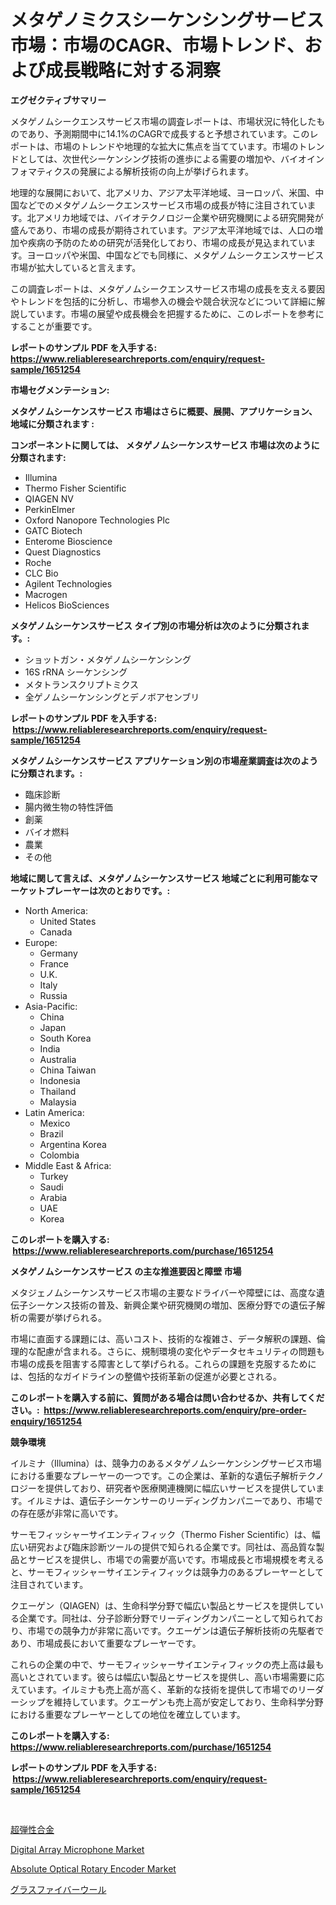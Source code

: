 <p><h1>メタゲノミクスシーケンシングサービス市場：市場のCAGR、市場トレンド、および成長戦略に対する洞察</h1></p><p><strong>エグゼクティブサマリー</strong></p>
<p><p>メタゲノムシークエンスサービス市場の調査レポートは、市場状況に特化したものであり、予測期間中に14.1%のCAGRで成長すると予想されています。このレポートは、市場のトレンドや地理的な拡大に焦点を当てています。市場のトレンドとしては、次世代シーケンシング技術の進歩による需要の増加や、バイオインフォマティクスの発展による解析技術の向上が挙げられます。</p><p>地理的な展開において、北アメリカ、アジア太平洋地域、ヨーロッパ、米国、中国などでのメタゲノムシークエンスサービス市場の成長が特に注目されています。北アメリカ地域では、バイオテクノロジー企業や研究機関による研究開発が盛んであり、市場の成長が期待されています。アジア太平洋地域では、人口の増加や疾病の予防のための研究が活発化しており、市場の成長が見込まれています。ヨーロッパや米国、中国などでも同様に、メタゲノムシークエンスサービス市場が拡大していると言えます。</p><p>この調査レポートは、メタゲノムシークエンスサービス市場の成長を支える要因やトレンドを包括的に分析し、市場参入の機会や競合状況などについて詳細に解説しています。市場の展望や成長機会を把握するために、このレポートを参考にすることが重要です。</p></p>
<p><strong>レポートのサンプル PDF を入手する: <a href="https://www.reliableresearchreports.com/enquiry/request-sample/1651254">https://www.reliableresearchreports.com/enquiry/request-sample/1651254</a></strong></p>
<p><strong>市場セグメンテーション:</strong></p>
<p><strong> メタゲノムシーケンスサービス 市場はさらに概要、展開、アプリケーション、地域に分類されます :</strong></p>
<p><strong>コンポーネントに関しては、 メタゲノムシーケンスサービス 市場は次のように分類されます: &nbsp;</strong></p>
<p><ul><li>Illumina</li><li>Thermo Fisher Scientific</li><li>QIAGEN NV</li><li>PerkinElmer</li><li>Oxford Nanopore Technologies Plc</li><li>GATC Biotech</li><li>Enterome Bioscience</li><li>Quest Diagnostics</li><li>Roche</li><li>CLC Bio</li><li>Agilent Technologies</li><li>Macrogen</li><li>Helicos BioSciences</li></ul></p>
<p><strong> メタゲノムシーケンスサービス タイプ別の市場分析は次のように分類されます。:</strong></p>
<p><ul><li>ショットガン・メタゲノムシーケンシング</li><li>16S rRNA シーケンシング</li><li>メタトランスクリプトミクス</li><li>全ゲノムシーケンシングとデノボアセンブリ</li></ul></p>
<p><strong>レポートのサンプル PDF を入手する: &nbsp;<a href="https://www.reliableresearchreports.com/enquiry/request-sample/1651254">https://www.reliableresearchreports.com/enquiry/request-sample/1651254</a></strong></p>
<p><strong> メタゲノムシーケンスサービス アプリケーション別の市場産業調査は次のように分類されます。:</strong></p>
<p><ul><li>臨床診断</li><li>腸内微生物の特性評価</li><li>創薬</li><li>バイオ燃料</li><li>農業</li><li>その他</li></ul></p>
<p><strong>地域に関して言えば、メタゲノムシーケンスサービス 地域ごとに利用可能なマーケットプレーヤーは次のとおりです。:</strong></p>
<p><ul>
    <li>
        North America:
        <ul>
            <li>United States</li>
            <li>Canada</li>
        </ul>
    </li>
    <li>
        Europe:
        <ul>
            <li>Germany</li>
            <li>France</li>
            <li>U.K.</li>
            <li>Italy</li>
            <li>Russia</li>
        </ul>
    </li>
    <li>
        Asia-Pacific:
        <ul>
            <li>China</li>
            <li>Japan</li>
            <li>South Korea</li>
            <li>India</li>
            <li>Australia</li>
            <li>China Taiwan</li>
            <li>Indonesia</li>
            <li>Thailand</li>
            <li>Malaysia</li>
        </ul>
    </li>
    <li>
        Latin America:
        <ul>
            <li>Mexico</li>
            <li>Brazil</li>
            <li>Argentina Korea</li>
            <li>Colombia</li>
        </ul>
    </li>
    <li>
        Middle East & Africa:
        <ul>
            <li>Turkey</li>
            <li>Saudi</li>
            <li>Arabia</li>
            <li>UAE</li>
            <li>Korea</li>
        </ul>
    </li>
    </ul></p>
<p><strong>このレポートを購入する: &nbsp;<a href="https://www.reliableresearchreports.com/purchase/1651254">https://www.reliableresearchreports.com/purchase/1651254</a></strong></p>
<p><strong>メタゲノムシーケンスサービス の主な推進要因と障壁 市場</strong></p>
<p><p>メタジェノムシーケンスサービス市場の主要なドライバーや障壁には、高度な遺伝子シーケンス技術の普及、新興企業や研究機関の増加、医療分野での遺伝子解析の需要が挙げられる。</p><p>市場に直面する課題には、高いコスト、技術的な複雑さ、データ解釈の課題、倫理的な配慮が含まれる。さらに、規制環境の変化やデータセキュリティの問題も市場の成長を阻害する障害として挙げられる。これらの課題を克服するためには、包括的なガイドラインの整備や技術革新の促進が必要とされる。</p></p>
<p><strong>このレポートを購入する前に、質問がある場合は問い合わせるか、共有してください。:&nbsp; <a href="https://www.reliableresearchreports.com/enquiry/pre-order-enquiry/1651254">https://www.reliableresearchreports.com/enquiry/pre-order-enquiry/1651254</a></strong></p>
<p><strong>競争環境</strong></p>
<p><p>イルミナ（Illumina）は、競争力のあるメタゲノムシーケンシングサービス市場における重要なプレーヤーの一つです。この企業は、革新的な遺伝子解析テクノロジーを提供しており、研究者や医療関連機関に幅広いサービスを提供しています。イルミナは、遺伝子シーケンサーのリーディングカンパニーであり、市場での存在感が非常に高いです。</p><p>サーモフィッシャーサイエンティフィック（Thermo Fisher Scientific）は、幅広い研究および臨床診断ツールの提供で知られる企業です。同社は、高品質な製品とサービスを提供し、市場での需要が高いです。市場成長と市場規模を考えると、サーモフィッシャーサイエンティフィックは競争力のあるプレーヤーとして注目されています。</p><p>クエーゲン（QIAGEN）は、生命科学分野で幅広い製品とサービスを提供している企業です。同社は、分子診断分野でリーディングカンパニーとして知られており、市場での競争力が非常に高いです。クエーゲンは遺伝子解析技術の先駆者であり、市場成長において重要なプレーヤーです。</p><p>これらの企業の中で、サーモフィッシャーサイエンティフィックの売上高は最も高いとされています。彼らは幅広い製品とサービスを提供し、高い市場需要に応えています。イルミナも売上高が高く、革新的な技術を提供して市場でのリーダーシップを維持しています。クエーゲンも売上高が安定しており、生命科学分野における重要なプレーヤーとしての地位を確立しています。</p></p>
<p><strong>このレポートを購入する: &nbsp; <a href="https://www.reliableresearchreports.com/purchase/1651254">https://www.reliableresearchreports.com/purchase/1651254</a></strong></p>
<p><strong>レポートのサンプル PDF を入手する: &nbsp;<a href="https://www.reliableresearchreports.com/enquiry/request-sample/1651254">https://www.reliableresearchreports.com/enquiry/request-sample/1651254</a></strong><strong></strong></p>
<p>&nbsp;</p>
<p><p><a href="https://github.com/RodHoppe07/Market-Research-Report-List-1/blob/main/510529210349.md">超弾性合金</a></p><p><a href="https://github.com/Whitneyboyettebo9kiw7yr13/Market-Research-Report-List-1/blob/main/digital-array-microphone-market.md">Digital Array Microphone Market</a></p><p><a href="https://github.com/PeterParrish5/Market-Research-Report-List-4/blob/main/absolute-optical-rotary-encoder-market.md">Absolute Optical Rotary Encoder Market</a></p><p><a href="https://github.com/laurenreichert/Market-Research-Report-List-1/blob/main/216532410348.md">グラスファイバーウール</a></p></p>